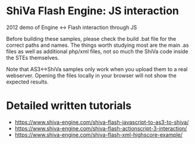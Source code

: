 # ShiVa Flash Engine: JS interaction
2012 demo of Engine &lt;-> Flash interaction through JS

Before building these samples, please check the build .bat file for the correct paths and names. The things worth studying most are the main .as files as well as additional php/xml files, not so much the ShiVa code inside the STEs themselves.

Note that AS3<->ShiVa samples only work when you upload them to a real webserver. Opening the files locally in your browser will not show the expected results.

# Detailed written tutorials
- https://www.shiva-engine.com/shiva-flash-javascript-to-as3-to-shiva/
- https://www.shiva-engine.com/shiva-flash-actionscript-3-interaction/
- https://www.shiva-engine.com/shiva-flash-xml-highscore-example/
